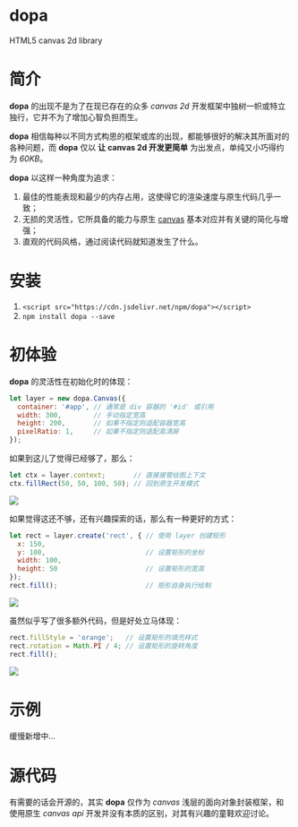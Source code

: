 # dopa

HTML5 canvas 2d library

# 简介

**dopa** 的出现不是为了在现已存在的众多 *canvas 2d* 开发框架中独树一帜或特立独行，它并不为了增加心智负担而生。

**dopa** 相信每种以不同方式构思的框架或库的出现，都能够很好的解决其所面对的各种问题，而 **dopa** 仅以 **让 canvas 2d 开发更简单** 为出发点，单纯又小巧得约为 *60KB*。

**dopa** 以这样一种角度为追求：

1. 最佳的性能表现和最少的内存占用，这使得它的渲染速度与原生代码几乎一致；
2. 无损的灵活性，它所具备的能力与原生 [canvas](https://simon.html5.org/dump/html5-canvas-cheat-sheet.html) 基本对应并有关键的简化与增强；
3. 直观的代码风格，通过阅读代码就知道发生了什么。

# 安装

1. `<script src="https://cdn.jsdelivr.net/npm/dopa"></script>`
2. `npm install dopa --save`

# 初体验

**dopa** 的灵活性在初始化时的体现：

```javascript
let layer = new dopa.Canvas({
  container: '#app', // 通常是 div 容器的 '#id' 或引用
  width: 300,        // 手动指定宽高
  height: 200,       // 如果不指定则适配容器宽高
  pixelRatio: 1,     // 如果不指定则适配高清屏
});
```

如果到这儿了觉得已经够了，那么：

```javascript
let ctx = layer.context;       // 直接接管绘图上下文
ctx.fillRect(50, 50, 100, 50); // 回到原生开发模式
```

![](https://cdn.jsdelivr.net/gh/JarenChow/ImageHosting@master/image/dopa/one.png)

如果觉得这还不够，还有兴趣探索的话，那么有一种更好的方式：

```javascript
let rect = layer.create('rect', { // 使用 layer 创建矩形
  x: 150,
  y: 100,                         // 设置矩形的坐标
  width: 100,
  height: 50                      // 设置矩形的宽高
});
rect.fill();                      // 矩形自身执行绘制
```

![](https://cdn.jsdelivr.net/gh/JarenChow/ImageHosting@master/image/dopa/two.png)

虽然似乎写了很多额外代码，但是好处立马体现：

```javascript
rect.fillStyle = 'orange';   // 设置矩形的填充样式
rect.rotation = Math.PI / 4; // 设置矩形的旋转角度
rect.fill();
```

![](https://cdn.jsdelivr.net/gh/JarenChow/ImageHosting@master/image/dopa/three.png)

# 示例

缓慢新增中...

# 源代码

有需要的话会开源的，其实 **dopa** 仅作为 *canvas* 浅层的面向对象封装框架，和使用原生 *canvas api* 开发并没有本质的区别，对其有兴趣的童鞋欢迎讨论。
